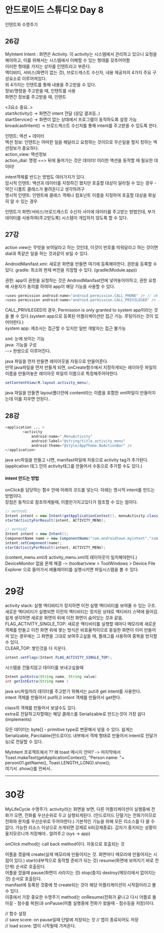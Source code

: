 # 안드로이드 스튜디오 Day 8
인텐트와 수명주기

## 26강
MyIntent
Intent
: 화면은 Activity. 이 activity는 시스템에서 관리하고 있으니 요청을 해야하고, 이를 위해서는 시스템에서 이해할 수 있는 형태를 갖추어야함  
이러한 형태를 가지는 상자를 인텐트라고 부른다.  
액티비티, 서비스(화면이 없는 것), 브로드캐스트 수신자, 내용 제공자의 4가지 주요 구성요소로 이루어져있다.  
위 4가지는 인텐트를 통해 내용을 주고받을 수 있다.  
정보/명령을 주고받을 때, 인텐트를 사용  
화면간 정보를 주고받을 때, 인텐트  

<3요소 중요..>  
startActivity() -> 화면간 intent 전달 (응답 결과등..)  
startService() -> 화면이 없는 상태에서 프로그램이 동작하도록 설정 가능  
broadcastIntent() -> 브로드캐스트 수신자를 통해 intent를 주고받을 수 있도록 한다.  

인텐트: 액션 + 데이터  
액션 정보: 인텐트는 어떠한 일을 해달라고 요청하는 것이므로  무슨일을 할지 정하는 액션정보가 중요하다.  
action_view: 액션정보  
action_dial: 명령 ==> 뒤에 들어가는 것은 데이터! 이러한 액션을 동작할 때 필요한 데이터!  

intent객체를 반드는 방법도 여러가지가 있다.  
암시적 인텐트: 액션과 데이터를 지정하긴 했지만 호출할 대상이 달라질 수 있는 경우 - 약간 디폴트 클래스가 불려온다고 생각하려구  
명시적 인텐트: 인텐트에 클래스 객체나 컴포넌트 이름을 지정하여 호출할 대상을 확실히 알 수 있는 경우  

인텐트가 화면/서비스/브로드캐스트 수신자 사이에 데이터를 주고받는 방법인데, 부가데이터를 사용하여(주고받도록) 시스템이 개입하지 않도록 할 수 있다.  

## 27강
action view는 무엇을 보여달라고 하는 것인데, 이것이 번호를 띄워달라고 하는 것이면 dial과 똑같은 일을 하는 것과같이 보일 수 있다.

AndroidManifast.xml: 새로운 화면을 만들면 여기에 등록해야한다. 권한을 등록할 수 있다.
gradle: 최소와 현재 버전을 지정할 수 있다. (gradle(Module.app))  

권한: app이 권한을 요청하는 것은 AndroidManifast안에 넣어놓아야하고, 권한 요청에 사용자가 동의를 하여야 app이 해당 기능을 사용할 수 있다.  

~~~java
<uses-permission android:name="android.permission.CALL_PHONE" /> // ok
<uses-permission android:name="android.permission.CALL_PRIVILEGED" /> // warning
~~~
CALL_PRIVILEGED의 경우, Permission is only granted to system app이라는 것을 볼 수 있다.(system app으로 등록된 어플리케이션만 접근 가능. 루팅이라는 것이 있어야한다.)  
system app: 제조사는 접근할 수 있지만 일반 개발자는 접근 불가능  

xml: 눈에 보이는 기능  
java: 기능을 구성  
--> 한쌍으로 이루어진다.

java 파일을 먼저 만들면 레이아웃을 자동으로 만들어준다.  
만약 java파일을 먼저 만들게 되면, onCreate함수에서 지정하게되는 레이아웃 파일의 이름을 만들어놓은 레이아웃 파일의 이름으로 특정해주어야한다.  
~~~java
setContentView(R.layout.activity_menu);
~~~
java 파일을 만들면 layout폴더안에 content라는 이름을 포함한 xml파일이 만들어지는데 이를 지우면 안된다..  

## 28강
~~~java
<application ... >
        <activity
            android:name=".MenuActivity"
            android:label="@string/title_activity_menu"
            android:theme="@style/AppTheme.NoActionBar" />
</application>
~~~
java src파일을 만들고 나면, manifast파일에 자동으로 activity tag가 추가된다.(application 태그 안의 activity태그를 만들어서 수동으로 추가할 수도 있다.)

#### intent 만드는 방법
onClick을 담당하는 함수 안에 아래의 코드를 넣는다. 아래는 명시적 intent를 만드는 방법이다.  
장점은 동적으로 참조하게될때, 이름만가지고있다가 참조할 수 있는 점이다.  
~~~java
// method1
Intent intent = new Intent(getApplicationContext(), menuActivity.class); // 명시적
startActivityForResult(intent, ACTIVITY_MENU);

// method2
Intent intent = new Intent();
ComponentName name = new ComponentName("com.androidtown.myintent","com.androidtown.myintent.MenuActivity"); // 명시적
intent.setComponent(name);
startActivityForResult(intent, ACTIVITY_MENU);
~~~

(content_menu.xml과 activity_menu.xml의 레이아웃이 일치해야한다.)  
DeviceMonitor 없음 문제 해결 -> (toolbar)view > ToolWindows > Device File   Explorer 으로 들어가서 에뮬레이터를 실행시키면 파일시스템을 볼 수 있다.  

# 29강
activity stack: 실행 액티비티가 정지하면 이전 실행 액티비티를 보여줄 수 있는 구조. 새로운 액티비티가 실행되면 이전의 액티비티는 정지된 상태로 액티비티 스택에 들어감. 쉽게 생각하면 새로운 화면의 뒤에 이전 화면이 숨어있는 것과 같음.  
FLAG_ACTIVITY_SINGLE_TOP: 새로운 액티비티를 실행할 때마다 메모리에 새로운 객체를 만들고 이전 화면 위에 쌓는 방식은 비효율적이므로 동일한 화면이 이미 만들어져 있는 경우에는 그 화면을 그대로 보여주고싶을 때, 플래그를 사용하여 중복을 방지할 수 있다.  
CLEAR_TOP: 쌓인것을 다 지운다.  
~~~java
intent.setFlags(Intent.FLAG_ACTIVITY_SINGLE_TOP);
~~~

시스템을 건들지않고 데이터를 보내고싶을때  
~~~java
Intent putExtra(String name, String value)
int getIntExtra(String name )
~~~

java src파일끼리 데이터를 주고받기 위해서는 put과 get intent를 사용한다.  
intent 객체를 만들어서 put하고 intent 객체를 만들어서 get한다.  

class의 객체를 만들어서 보낼수도 있다.  
extra로 전달하고자할때는 해당 클래스를 Serializable로 만드는것이 가장 쉽다   (implements)

모든 데이터는 byte[] - primitive type로 변환해서 넣을 수 있다. 쉽게는 Serializable, Parcilable(안드로이드 내부에서 객체 형태로 만들어서 intent로 전달가능)로 전달할 수 있다.  

MyIntent 프로젝트에서 ?? 왜 toast 메시지 안떠? -> 마지막에서  
Toast.makeText(getApplicationContext(), "Person name: "+ person01.getName(), Toast.LENGTH_LONG).show();  
여기서 .show()를 안써서..  

-----
# 30강
MyLifeCycle
수명주기: activity라는 화면을 보면, 다른 어플리케이션이 실행중에 전화가 오면, 전화를 우선순위로 두고 실행되게된다. (안드로이드 단말기는 전화기이므로 전화와 문자를 우선순위로 두어야한다.) 기본적인 기능을 위해 모든 리소스를 다 쓸 수 없다. 가능한 리소스 이상으로 쓰게되면 강제로 kill(강제종료). 갑자기 중지되는 상황이 올지모르니까 저장해야.. 알려주고 (sys -> app)

onClick method는 call back method이다. 자동으로 호출되는 것

어플을 켰을때 create(실제 메모리에 만들어지는 것. 화면마다 메모리에 만들어지는 시점이 있다.) start(내부적으로 동작할 준비가 되는 것) resume(화면에 보여지기 바로 전단계) 순서로 호출된다.  
어플을 껐을때 pause(화면이 사라지는 것) stop(중지) destroy(메모리에서 없어지는 것) 순서로 호출된다.  
manifast에 등록된 것중에 첫 create되는 것이 해당 어플리케이션의 시작점이라고 볼 수 있다.  
이중에서 가장 중요한 수명주기 method는 onResume(전화가 끝나고 다시 어플로 돌아갈 - 점수를 복원)과 onPause(어플 실행중에 전화가 왔을때 - 점수등을 저장)이다.  

// 함수 설정  
// save score: on pause일때 단말에 저장되는 것 // 앱이 종료되어도 저장  
// load score: 앱이 시작될때 가져온다.  
